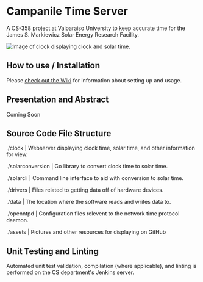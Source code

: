 # Campanile Time Server

A CS-358 project at Valparaiso University to keep accurate time for the James S. Markiewicz Solar Energy Research Facility.

![Image of clock displaying clock and solar time.](pictures/clock_preview.png)

## How to use / Installation

Please [check out the Wiki](https://github.com/nathanharmon1/time-server/wiki) for information about setting up and usage.

## Presentation and Abstract

Coming Soon

## Source Code File Structure

./clock | Webserver displaying clock time, solar time, and other information for view.

./solarconversion | Go library to convert clock time to solar time.

./solarcli | Command line interface to aid with conversion to solar time.

./drivers | Files related to getting data off of hardware devices.

./data | The location where the software reads and writes data to.

./openntpd | Configuration files relevent to the network time protocol daemon.

./assets | Pictures and other resources for displaying on GitHub

## Unit Testing and Linting

Automated unit test validation, compilation (where applicable), and linting is performed on the CS department's Jenkins server.
